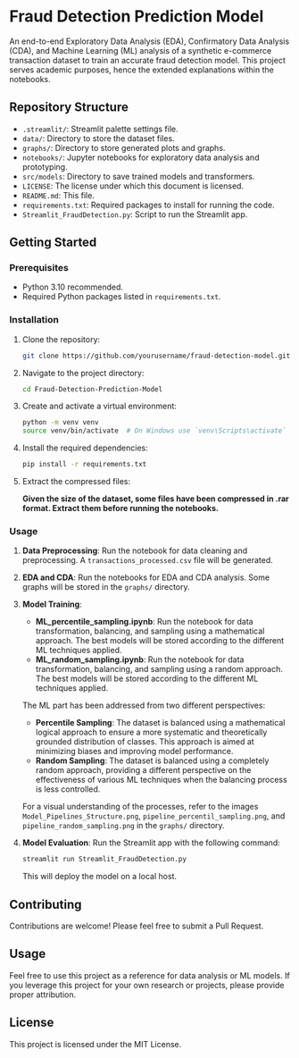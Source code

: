 # Fraud Detection Prediction Model

An end-to-end Exploratory Data Analysis (EDA), Confirmatory Data Analysis (CDA), and Machine Learning (ML) analysis of a synthetic e-commerce transaction dataset to train an accurate fraud detection model. This project serves academic purposes, hence the extended explanations within the notebooks.

## Repository Structure

- `.streamlit/`: Streamlit palette settings file.
- `data/`: Directory to store the dataset files.
- `graphs/`: Directory to store generated plots and graphs.
- `notebooks/`: Jupyter notebooks for exploratory data analysis and prototyping.
- `src/models`: Directory to save trained models and transformers.
- `LICENSE`: The license under which this document is licensed.
- `README.md`: This file.
- `requirements.txt`: Required packages to install for running the code.
- `Streamlit_FraudDetection.py`: Script to run the Streamlit app.

## Getting Started

### Prerequisites

- Python 3.10 recommended.
- Required Python packages listed in `requirements.txt`.

### Installation

1. Clone the repository:

    ```sh
    git clone https://github.com/yourusername/fraud-detection-model.git
    ```

2. Navigate to the project directory:

    ```sh
    cd Fraud-Detection-Prediction-Model
    ```

3. Create and activate a virtual environment:

    ```sh
    python -m venv venv
    source venv/bin/activate  # On Windows use `venv\Scripts\activate`
    ```

4. Install the required dependencies:

    ```sh
    pip install -r requirements.txt
    ```

5. Extract the compressed files:

    **Given the size of the dataset, some files have been compressed in .rar format. Extract them before running the notebooks.**

### Usage

1. **Data Preprocessing**: Run the notebook for data cleaning and preprocessing. A `transactions_processed.csv` file will be generated.

2. **EDA and CDA**: Run the notebooks for EDA and CDA analysis. Some graphs will be stored in the `graphs/` directory.

3. **Model Training**:
   - **ML_percentile_sampling.ipynb**: Run the notebook for data transformation, balancing, and sampling using a mathematical approach. The best models will be stored according to the different ML techniques applied.
   - **ML_random_sampling.ipynb**: Run the notebook for data transformation, balancing, and sampling using a random approach. The best models will be stored according to the different ML techniques applied.

   The ML part has been addressed from two different perspectives:
   
   - **Percentile Sampling**: The dataset is balanced using a mathematical logical approach to ensure a more systematic and theoretically grounded distribution of classes. This approach is aimed at minimizing biases and improving model performance.
   - **Random Sampling**: The dataset is balanced using a completely random approach, providing a different perspective on the effectiveness of various ML techniques when the balancing process is less controlled.

   For a visual understanding of the processes, refer to the images `Model_Pipelines_Structure.png`, `pipeline_percentil_sampling.png`, and `pipeline_random_sampling.png` in the `graphs/` directory.

4. **Model Evaluation**: Run the Streamlit app with the following command:

    ```sh
    streamlit run Streamlit_FraudDetection.py
    ```

    This will deploy the model on a local host.

## Contributing

Contributions are welcome! Please feel free to submit a Pull Request.

## Usage

Feel free to use this project as a reference for data analysis or ML models. If you leverage this project for your own research or projects, please provide proper attribution.

## License

This project is licensed under the MIT License.
